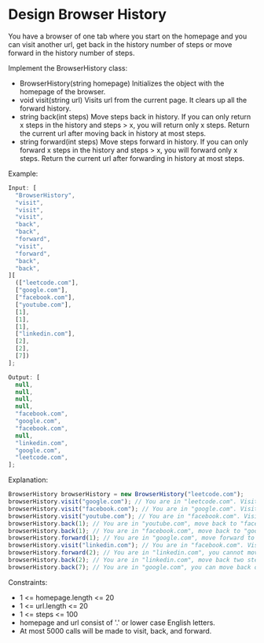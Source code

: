 # Design Browser History

You have a browser of one tab where you start on the homepage and you can visit another url, get back in the history number of steps or move forward in the history number of steps.

Implement the BrowserHistory class:

- BrowserHistory(string homepage) Initializes the object with the homepage of the browser.
- void visit(string url) Visits url from the current page. It clears up all the forward history.
- string back(int steps) Move steps back in history. If you can only return x steps in the history and steps > x, you will return only x steps. Return the current url after moving back in history at most steps.
- string forward(int steps) Move steps forward in history. If you can only forward x steps in the history and steps > x, you will forward only x steps. Return the current url after forwarding in history at most steps.

Example:

```js
Input: [
  "BrowserHistory",
  "visit",
  "visit",
  "visit",
  "back",
  "back",
  "forward",
  "visit",
  "forward",
  "back",
  "back",
][
  (["leetcode.com"],
  ["google.com"],
  ["facebook.com"],
  ["youtube.com"],
  [1],
  [1],
  [1],
  ["linkedin.com"],
  [2],
  [2],
  [7])
];

Output: [
  null,
  null,
  null,
  null,
  "facebook.com",
  "google.com",
  "facebook.com",
  null,
  "linkedin.com",
  "google.com",
  "leetcode.com",
];
```

Explanation:

```js
BrowserHistory browserHistory = new BrowserHistory("leetcode.com");
browserHistory.visit("google.com"); // You are in "leetcode.com". Visit "google.com"
browserHistory.visit("facebook.com"); // You are in "google.com". Visit "facebook.com"
browserHistory.visit("youtube.com"); // You are in "facebook.com". Visit "youtube.com"
browserHistory.back(1); // You are in "youtube.com", move back to "facebook.com" return "facebook.com"
browserHistory.back(1); // You are in "facebook.com", move back to "google.com" return "google.com"
browserHistory.forward(1); // You are in "google.com", move forward to "facebook.com" return "facebook.com"
browserHistory.visit("linkedin.com"); // You are in "facebook.com". Visit "linkedin.com"
browserHistory.forward(2); // You are in "linkedin.com", you cannot move forward any steps.
browserHistory.back(2); // You are in "linkedin.com", move back two steps to "facebook.com" then to "google.com". return "google.com"
browserHistory.back(7); // You are in "google.com", you can move back only one step to "leetcode.com". return "leetcode.com"
```

Constraints:

- 1 <= homepage.length <= 20
- 1 <= url.length <= 20
- 1 <= steps <= 100
- homepage and url consist of '.' or lower case English letters.
- At most 5000 calls will be made to visit, back, and forward.
